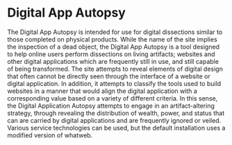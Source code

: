 # Digital App Autopsy
The Digital App Autopsy is intended for use for digital dissections similar to those completed on physical products. While the name of the site implies the inspection of a dead object, the Digital App Autopsy is a tool designed to help online users perform dissections on living artifacts; websites and other digital applications which are frequently still in use, and still capable of being transformed. The site attempts to reveal elements of digital design that often cannot be directly seen through the interface of a website or digital application. In addition, it attempts to classify the tools used to build websites in a manner that would align the digital application with a corresponding value based on a variety of different criteria. In this sense, the Digital Application Autopsy attempts to engage in an artifact-altering strategy, through revealing the distribution of wealth, power, and status that can are carried by digital applications and are frequently ignored or veiled. Various service technologies can be used, but the default installation uses a modified version of whatweb.
